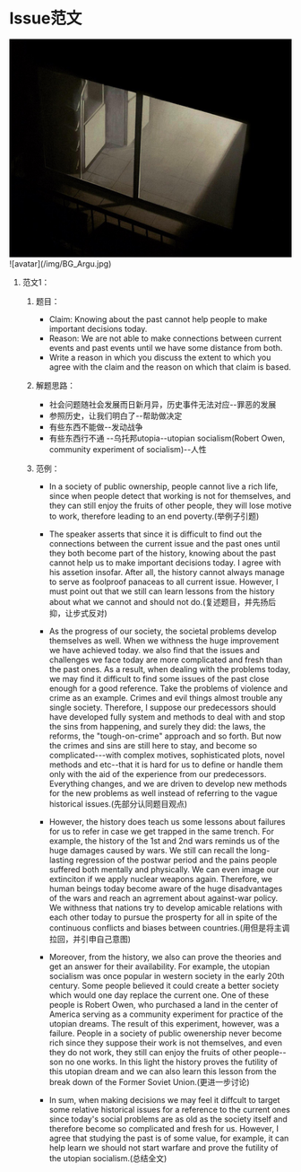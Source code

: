 # Issue范文

<img src="./img/BG_Argu.jpg" width="850" height="">
![avatar](/img/BG_Argu.jpg)

1. 范文1：
    1. 题目：
        * Claim: Knowing about the past cannot help people to make important decisions today.
        * Reason: We are not able to make connections between current events and past events until we have some distance from both.
        * Write a reason in which you discuss the extent to which you agree with the claim and the reason on which that claim is based.


    2. 解题思路：
        * 社会问题随社会发展而日新月异，历史事件无法对应--罪恶的发展
        * 参照历史，让我们明白了--帮助做决定
        * 有些东西不能做--发动战争
        * 有些东西行不通 --乌托邦utopia--utopian socialism(Robert Owen, community experiment of socialism)--人性
    
    3. 范例：
        * In a society of public ownership, people cannot live a rich life, since when people detect that working is not for themselves, and they can still enjoy the fruits of other people, they will lose motive to work, therefore leading to an end poverty.(举例子引题)

        * The speaker asserts that since it is difficult to find out the connections between the current issue and the past ones until they both become part of the history, knowing about the past cannot help us to make important decisions today. I agree with his assetion insofar. After all, the history cannot always manage to serve as foolproof panaceas to all current issue. However, I must point out that we still can learn lessons from the history about what we cannot and should not do.(复述题目，并先扬后抑，让步式反对)

        * As the progress of our society, the societal problems develop themselves as well. When we withness the huge improvement we have achieved today. we also find that the issues and challenges we face today are more complicated and fresh than the past ones. As a result, when dealing with the problems today, we may find it difficult to find some issues of the past close enough for a good reference. Take the problems of violence and crime as an example. Crimes and evil things almost trouble any single society. Therefore, I suppose our predecessors should have developed fully system and methods to deal with and stop the sins from happening, and surely they did: the laws, the reforms, the "tough-on-crime" approach and so forth. But now the crimes and sins are still here to stay, and become so complicated---with complex motives, sophisticated plots, novel methods and etc--that it is hard for us to define or handle them only with the aid of the experience from our predecessors. Everything changes, and we are driven to develop new methods for the new problems as well instead of referring to the vague historical issues.(先部分认同题目观点)

        * However, the history does teach us some lessons about failures for us to refer in case we get trapped in the same trench. For example, the history of the 1st and 2nd wars reminds us of the huge damages caused by wars. We still can recall the long-lasting regression of the postwar period and the pains people suffered both mentally and physically. We can even image our extinciton if we apply nuclear weapons again. Therefore, we human beings today become aware of the huge disadvantages of the wars and reach an agrrement about against-war policy. We withness that nations try to develop amicable relations with each other today to pursue the prosperty for all in spite of the continuous conflicts and biases between countries.(用但是将主调拉回，并引申自己意图)

        * Moreover, from the history, we also can prove the theories and get an answer for their availability. For example, the utopian socialism was once popular in western society in the early 20th century. Some people believed it could create a better society which would one day replace the current one. One of these people is Robert Owen, who purchased a land in the center of America serving as a community experiment for practice of the utopian dreams. The result of this experiment, however, was a failure. People in a society of public owenership never become rich since they suppose their work is not themselves, and even they do not work, they still can enjoy the fruits of other people-- son no one works. In this light the history proves the futility of this utopian dream and we can also learn this lesson from the break down of the Former Soviet Union.(更进一步讨论)

        * In sum, when making decisions we may feel it diffcult to target some relative historical issues for a reference to the current ones since today's social problems are as old as the society itself and therefore become so complicated and fresh for us. However, I agree that studying the past is of some value, for example, it can help learn we should not start warfare and prove the futility of the utopian socialism.(总结全文)

